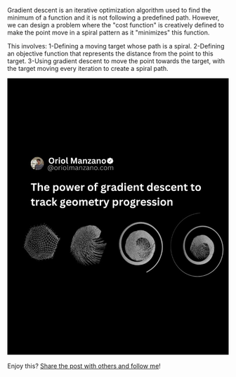 Gradient descent is an iterative optimization algorithm used to find the minimum of a function and it is not following a predefined path. However, we can design a problem where the "cost function" is creatively defined to make the point move in a spiral pattern as it "minimizes" this function.

This involves:
1-Defining a moving target whose path is a spiral.
2-Defining an objective function that represents the distance from the point to this target.
3-Using gradient descent to move the point towards the target, with the target moving every iteration to create a spiral path.

![The Power Of Gradient Descent](./images/thePowerOfGradientDescent.jpeg)

Enjoy this? [Share the post with others and follow me](https://oriolmanzano.com/newsletter)!